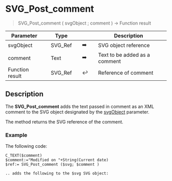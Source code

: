 <!-- Text := SVG_Post_comment ( svgObject ; comment )
 -> svgObject (Text)
 -> comment (Text)-->
# SVG_Post_comment

> SVG_Post_comment ( svgObject ; comment ) -> Function result

| Parameter |     | Type |     |     |     | Description |     |
| --- | --- | --- | --- | --- | --- | --- | --- |
| svgObject |     | SVG_Ref |     | ➡️ |     | SVG object reference |     |
| comment |     | Text |     | ➡️ |     | Text to be added as a comment |     |
| Function result |     | SVG_Ref |     | ↩️ |     | Reference of comment |     |

## Description

The **SVG_Post_comment** adds the text passed in comment as an XML comment to the SVG object designated by the [svgObject](# "SVG object reference") parameter.

The method returns the SVG reference of the comment.

### Example  

The following code:

```4d
C_TEXT($comment)  
$comment:="Modified on "+String(Current date)  
$ref:= SVG_Post_comment ($svg; $comment )

.. adds the following to the $svg SVG object:

```
